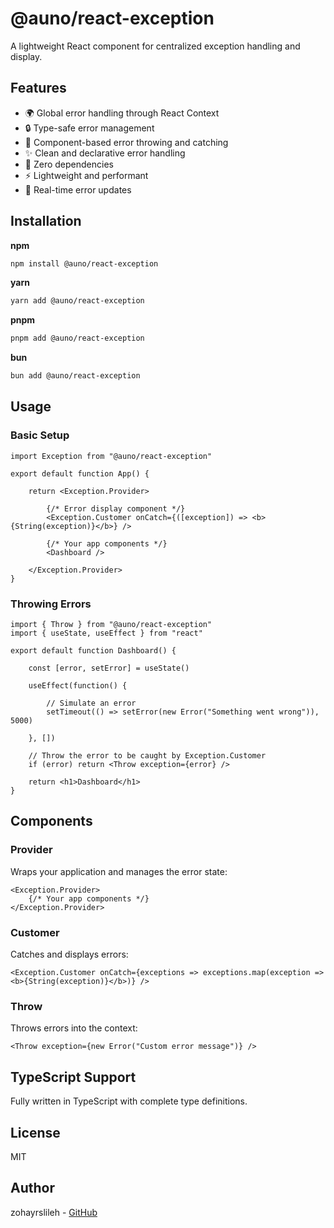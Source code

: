 # @auno/react-exception
A lightweight React component for centralized exception handling and display.

## Features

- 🌍 Global error handling through React Context
- 🔒 Type-safe error management
- 🧩 Component-based error throwing and catching
- ✨ Clean and declarative error handling
- 🚀 Zero dependencies
- ⚡ Lightweight and performant
- 🔄 Real-time error updates

## Installation

**npm**
```bash
npm install @auno/react-exception
```

**yarn**
```bash
yarn add @auno/react-exception
```

**pnpm**
```bash
pnpm add @auno/react-exception
```

**bun**
```bash
bun add @auno/react-exception
```

## Usage

### Basic Setup
```tsx
import Exception from "@auno/react-exception"

export default function App() {

    return <Exception.Provider>

        {/* Error display component */}
        <Exception.Customer onCatch={([exception]) => <b>{String(exception)}</b>} />

        {/* Your app components */}
        <Dashboard />

    </Exception.Provider>
}
```

### Throwing Errors
```tsx
import { Throw } from "@auno/react-exception"
import { useState, useEffect } from "react"

export default function Dashboard() {

    const [error, setError] = useState()

    useEffect(function() {

        // Simulate an error
        setTimeout(() => setError(new Error("Something went wrong")), 5000)
        
    }, [])

    // Throw the error to be caught by Exception.Customer
    if (error) return <Throw exception={error} />

    return <h1>Dashboard</h1>
}
```

## Components

### Provider
Wraps your application and manages the error state:
```tsx
<Exception.Provider>
    {/* Your app components */}
</Exception.Provider>
```

### Customer
Catches and displays errors:
```tsx
<Exception.Customer onCatch={exceptions => exceptions.map(exception => <b>{String(exception)}</b>)} />
```

### Throw
Throws errors into the context:
```tsx
<Throw exception={new Error("Custom error message")} />
```

## TypeScript Support
Fully written in TypeScript with complete type definitions.

## License
MIT

## Author
zohayrslileh - [GitHub](https://github.com/zohayrslileh/auno-react-exception)